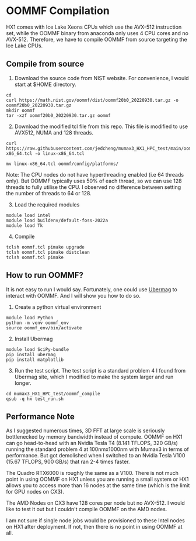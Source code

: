 # OOMMF Compilation

HX1 comes with Ice Lake Xeons CPUs which use the AVX-512 instruction set, while the OOMMF binary from anaconda only uses 4 CPU cores and no AVX-512. Therefore, we have to compile OOMMF from source targeting the Ice Lake CPUs.


## Compile from source

1. Download the source code from NIST website. For convenience, I would start at $HOME directory.
```
cd
curl https://math.nist.gov/oommf/dist/oommf20b0_20220930.tar.gz -o oommf20b0_20220930.tar.gz
mkdir oommf
tar -xzf oommf20b0_20220930.tar.gz oommf
```


2. Download the modified tcl file from this repo. This file is modified to use AVX512, NUMA and 128 threads. 
```
curl https://raw.githubusercontent.com/jedcheng/mumax3_HX1_HPC_test/main/oommf_compile/linux-x86_64.tcl -o linux-x86_64.tcl

mv linux-x86_64.tcl oommf/config/platforms/
```

Note:
The CPU nodes do not have hyperthreading enabled (i.e 64 threads only). But OOMMF typically uses 50% of each thread, so we can use 128 threads to fully utilise the CPU. I observed no difference between setting the number of threads to 64 or 128.



3. Load the required modules
```
module load intel
module load buildenv/default-foss-2022a
module load Tk
```

4. Compile
```
tclsh oommf.tcl pimake upgrade
tclsh oommf.tcl pimake distclean
tclsh oommf.tcl pimake
```



## How to run OOMMF?

It is not easy to run I would say. Fortunately, one could use [Ubermag](https://ubermag.github.io/index.html) to interact with OOMMF. And I will show you how to do so.


1. Create a python virtual environment
```
module load Python
python -m venv oommf_env
source oommf_env/bin/activate
```

2. Install Ubermag
```
module load SciPy-bundle
pip install ubermag
pip install matplotlib
```

3. Run the test script. The test script is a standard problem 4 I found from Ubermag site, which I modified to make the system larger and run longer.
```
cd mumax3_HX1_HPC_test/oommf_compile
qsub -q hx test_run.sh
```


## Performance Note

As I suggested numerous times, 3D FFT at large scale is seriously bottlenecked by memory bandwidth instead of compute. OOMMF on HX1 can go head-to-head with an Nvidia Tesla T4 (8.141 TFLOPS, 320 GB/s) running the standard problem 4 at 100nmx1000nm with Mumax3 in terms of performance. But got demolished when I switched to an Nvidia Tesla V100 (15.67 TFLOPS, 900 GB/s) that ran 2-4 times faster. 



The Quadro RTX6000 is roughly the same as a V100. There is not much point in using OOMMF on HX1 unless you are running a small system or HX1 allows you to access more than 16 nodes at the same time (which is the limit for GPU nodes on CX3).


The AMD Nodes on CX3 have 128 cores per node but no AVX-512. I would like to test it out but I couldn't compile OOMMF on the AMD nodes. 


I am not sure if single node jobs would be provisioned to these Intel nodes on HX1 after deployment. If not, then there is no point in using OOMMF at all.
